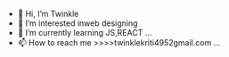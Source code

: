- 👋 Hi, I’m Twinkle
- 👀 I’m interested inweb designing
- 🌱 I’m currently learning JS,REACT ...
- 📫 How to reach me >>>>twinklekriti4952gmail.com ...

<!---
Twinkle-kriti1/Twinkle-kriti1 is a ✨ special ✨ repository because its `README.md` (this file) appears on your GitHub profile.
You can click the Preview link to take a look at your changes.
--->
